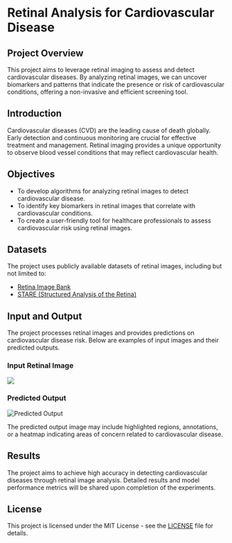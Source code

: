 # Retinal Analysis for Cardiovascular Disease

## Project Overview

This project aims to leverage retinal imaging to assess and detect cardiovascular diseases. By analyzing retinal images, we can uncover biomarkers and patterns that indicate the presence or risk of cardiovascular conditions, offering a non-invasive and efficient screening tool.

## Introduction

Cardiovascular diseases (CVD) are the leading cause of death globally. Early detection and continuous monitoring are crucial for effective treatment and management. Retinal imaging provides a unique opportunity to observe blood vessel conditions that may reflect cardiovascular health.

## Objectives

- To develop algorithms for analyzing retinal images to detect cardiovascular disease.
- To identify key biomarkers in retinal images that correlate with cardiovascular conditions.
- To create a user-friendly tool for healthcare professionals to assess cardiovascular risk using retinal images.

## Datasets

The project uses publicly available datasets of retinal images, including but not limited to:
- [Retina Image Bank](https://www.imagebank.asrs.org/)
- [STARE (Structured Analysis of the Retina)](http://cecas.clemson.edu/~ahoover/stare/)

## Input and Output

The project processes retinal images and provides predictions on cardiovascular disease risk. Below are examples of input images and their predicted outputs.

### Input Retinal Image
![](https://github.com/RathanGP/Retinal_Analysis_For_CardiovasularDisease/blob/main/dataset/10_right.jpeg)

### Predicted Output
![Predicted Output](path_to_output_image)

The predicted output image may include highlighted regions, annotations, or a heatmap indicating areas of concern related to cardiovascular disease.

## Results

The project aims to achieve high accuracy in detecting cardiovascular diseases through retinal image analysis. Detailed results and model performance metrics will be shared upon completion of the experiments.



## License

This project is licensed under the MIT License - see the [LICENSE](LICENSE) file for details.

